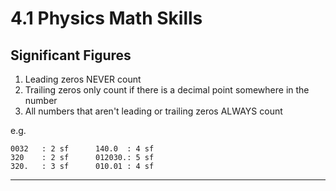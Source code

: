 # 4.1 Physics Math Skills

## Significant Figures
1. Leading zeros NEVER count
2. Trailing zeros only count if there is a decimal point somewhere in the number
3. All numbers that aren't leading or trailing zeros ALWAYS count

e.g.
```
0032   : 2 sf      140.0  : 4 sf
320    : 2 sf      012030.: 5 sf
320.   : 3 sf      010.01 : 4 sf
```
---